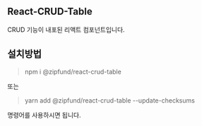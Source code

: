 React-CRUD-Table
---
CRUD 기능이 내포된 리액트 컴포넌트입니다.

설치방법
---
>npm i @zipfund/react-crud-table

또는
> yarn add @zipfund/react-crud-table --update-checksums

명령어를 사용하시면 됩니다.

